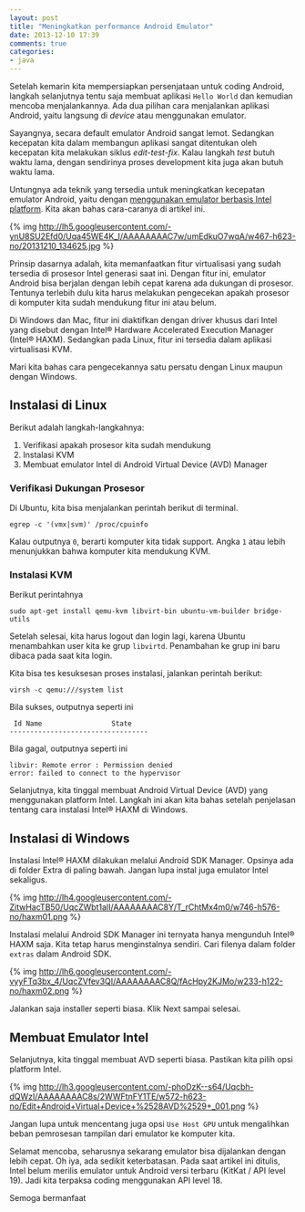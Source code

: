 ```yaml
---
layout: post
title: "Meningkatkan performance Android Emulator"
date: 2013-12-10 17:39
comments: true
categories: 
- java
---
```


Setelah kemarin kita mempersiapkan persenjataan untuk coding Android, langkah selanjutnya tentu saja membuat aplikasi `Hello World` dan kemudian mencoba menjalankannya. Ada dua pilihan cara menjalankan aplikasi Android, yaitu langsung di _device_ atau menggunakan emulator.

Sayangnya, secara default emulator Android sangat lemot. Sedangkan kecepatan kita dalam membangun aplikasi sangat ditentukan oleh kecepatan kita melakukan siklus _edit-test-fix_. Kalau langkah _test_ butuh waktu lama, dengan sendirinya proses development kita juga akan butuh waktu lama. 

Untungnya ada teknik yang tersedia untuk meningkatkan kecepatan emulator Android, yaitu dengan [menggunakan emulator berbasis Intel platform](http://software.intel.com/en-us/articles/speeding-up-the-android-emulator-on-intel-architecture). Kita akan bahas cara-caranya di artikel ini.

{% img http://lh5.googleusercontent.com/-ynU8SU2Efd0/Uqa45WE4K_I/AAAAAAAAC7w/umEdkuO7wqA/w467-h623-no/20131210_134625.jpg %}

<!--more-->

Prinsip dasarnya adalah, kita memanfaatkan fitur virtualisasi yang sudah tersedia di prosesor Intel generasi saat ini. Dengan fitur ini, emulator Android bisa berjalan dengan lebih cepat karena ada dukungan di prosesor. Tentunya terlebih dulu kita harus melakukan pengecekan apakah prosesor di komputer kita sudah mendukung fitur ini atau belum.

Di Windows dan Mac, fitur ini diaktifkan dengan driver khusus dari Intel yang disebut dengan Intel® Hardware Accelerated Execution Manager (Intel® HAXM). Sedangkan pada Linux, fitur ini tersedia dalam aplikasi virtualisasi KVM. 

Mari kita bahas cara pengecekannya satu persatu dengan Linux maupun dengan Windows.

## Instalasi di Linux ##

Berikut adalah langkah-langkahnya:

1. Verifikasi apakah prosesor kita sudah mendukung
2. Instalasi KVM
3. Membuat emulator Intel di Android Virtual Device (AVD) Manager

### Verifikasi Dukungan Prosesor ###

Di Ubuntu, kita bisa menjalankan perintah berikut di terminal.

```
egrep -c '(vmx|svm)' /proc/cpuinfo
```

Kalau outputnya `0`, berarti komputer kita tidak support. Angka `1` atau lebih menunjukkan bahwa komputer kita mendukung KVM.


### Instalasi KVM ###

Berikut perintahnya

```
sudo apt-get install qemu-kvm libvirt-bin ubuntu-vm-builder bridge-utils
```

Setelah selesai, kita harus logout dan login lagi, karena Ubuntu menambahkan user kita ke grup `libvirtd`. Penambahan ke grup ini baru dibaca pada saat kita login.

Kita bisa tes kesuksesan proses instalasi, jalankan perintah berikut:

```
virsh -c qemu:///system list
```

Bila sukses, outputnya seperti ini

```
 Id Name                 State
----------------------------------
```

Bila gagal, outputnya seperti ini

```
libvir: Remote error : Permission denied
error: failed to connect to the hypervisor
```

Selanjutnya, kita tinggal membuat Android Virtual Device (AVD) yang menggunakan platform Intel. Langkah ini akan kita bahas setelah penjelasan tentang cara instalasi Intel® HAXM di Windows.

## Instalasi di Windows ##

Instalasi Intel® HAXM dilakukan melalui Android SDK Manager. Opsinya ada di folder Extra di paling bawah.
Jangan lupa instal juga emulator Intel sekaligus.

{% img http://lh4.googleusercontent.com/-ZitwHacTB50/UqcZWbt1alI/AAAAAAAAC8Y/T_rChtMx4m0/w746-h576-no/haxm01.png %}

Instalasi melalui Android SDK Manager ini ternyata hanya mengunduh Intel® HAXM saja. Kita tetap harus menginstalnya sendiri. Cari filenya dalam folder `extras` dalam Android SDK.

{% img http://lh6.googleusercontent.com/-vyyFTq3bx_4/UqcZVfev3QI/AAAAAAAAC8Q/fAcHpy2KJMo/w233-h122-no/haxm02.png %}

Jalankan saja installer seperti biasa. Klik Next sampai selesai.

## Membuat Emulator Intel ##

Selanjutnya, kita tinggal membuat AVD seperti biasa. Pastikan kita pilih opsi platform Intel.

{% img http://lh3.googleusercontent.com/-phoDzK--s64/Uqcbh-dQWzI/AAAAAAAAC8s/2WWFtnFY1TE/w572-h623-no/Edit+Android+Virtual+Device+%2528AVD%2529+_001.png %}

Jangan lupa untuk mencentang juga opsi `Use Host GPU` untuk mengalihkan beban pemrosesan tampilan dari emulator ke komputer kita.

Selamat mencoba, seharusnya sekarang emulator bisa dijalankan dengan lebih cepat. Oh iya, ada sedikit keterbatasan. Pada saat artikel ini ditulis, Intel belum merilis emulator untuk Android versi terbaru (KitKat / API level 19). Jadi kita terpaksa coding menggunakan API level 18.

Semoga bermanfaat

